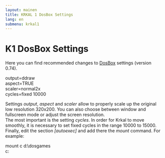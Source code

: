 ```yaml
---
layout: mainen
title: KRKAL 1 DosBox Settings
lang: en
submenu: krkal1
---
```

# K1 DosBox Settings

Here you can find recommended changes to [DosBox](http://www.dosbox.com/) settings (version 0.74).

output=ddraw  
aspect=TRUE  
scaler=normal2x  
cycles=fixed 10000  

Settings *output*, *aspect* and *scaler* allow to properly scale up the original low resolution 320x200. You can also choose between window and fullscreen mode or adjust the screen resolution.  
The most important is the setting *cycles*. In order for Krkal to move smoothly, it is necessary to set fixed cycles in the range 10000 to 15000.  
Finally, edit the section *\[autoexec\]* and add there the *mount* command. For example:

mount c d:\dosgames  
c:
